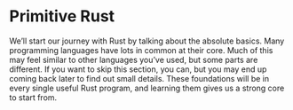 # Primitive Rust

We’ll start our journey with Rust by talking about the absolute basics.
Many programming languages have lots in common at their core.
Much of this may feel similar to other languages you’ve used, but some parts are different.
If you want to skip this section, you can, but you may end up coming back later to find out small details.
These foundations will be in every single useful Rust program, and learning them gives us a strong core to start from.
